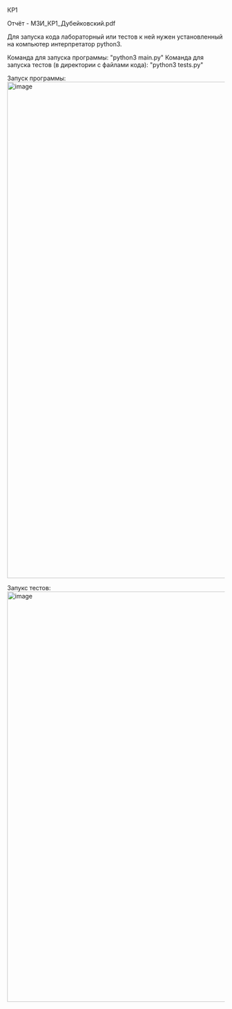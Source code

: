 КР1

Отчёт - МЗИ_КР1_Дубейковский.pdf

Для запуска кода лабораторный или тестов к ней нужен установленный на компьютер интерпретатор python3.

Команда для запуска программы: "python3 main.py"
Команда для запуска тестов (в директории с файлами кода): "python3 tests.py" 

Запуск программы:
<img width="1149" alt="image" src="https://user-images.githubusercontent.com/33278581/213513441-18666022-c156-49b6-a93d-7e977dedfbd2.png">

Запукс тестов:
<img width="950" alt="image" src="https://user-images.githubusercontent.com/33278581/213511825-d7080dd7-42e3-450e-a345-f6a15951089f.png">
